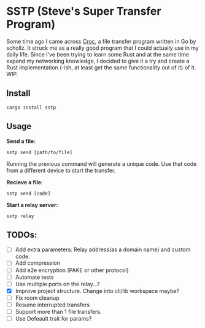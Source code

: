 # SSTP (Steve's Super Transfer Program) 

Some time ago I came across [Croc](https://github.com/schollz/croc), a file transfer program written in Go by schollz. It struck me as a really good program that I could actually use in my daily life.
Since I've been trying to learn some Rust and at the same time expand my networking knowledge, I decided to give it a try and create a Rust implementation (-ish, at least get the same functionality out of it) of it. WIP.

## Install
```
cargo install sstp
```

## Usage
**Send a file:**
```
sstp send [path/to/file]
```
Running the previous command will generate a unique code. Use that code from a different device to start the transfer.

**Recieve a file:**
```
sstp send [code]
```

**Start a relay server:**
```
sstp relay
```

## TODOs:
- [ ] Add extra parameters: Relay address(as a domain name) and custom code.
- [ ] Add compression
- [ ] Add e2e encryption (PAKE or other protocol)
- [ ] Automate tests
- [ ] Use multiple ports on the relay...?
- [x] Improve project structure. Change into cli/lib workspace maybe?
- [ ] Fix room cleanup
- [ ] Resume interrupted transfers
- [ ] Support more than 1 file transfers.
- [ ] Use Defeault trait for params?

